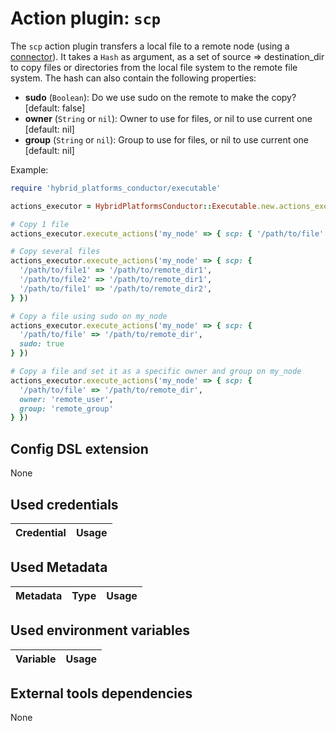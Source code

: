 # Action plugin: `scp`

The `scp` action plugin transfers a local file to a remote node (using a [connector](../connector)).
It takes a `Hash` as argument, as a set of source => destination_dir to copy files or directories from the local file system to the remote file system.
The hash can also contain the following properties:
* **sudo** (`Boolean`): Do we use sudo on the remote to make the copy? [default: false]
* **owner** (`String` or `nil`): Owner to use for files, or nil to use current one [default: nil]
* **group** (`String` or `nil`): Group to use for files, or nil to use current one [default: nil]

Example:
```ruby
require 'hybrid_platforms_conductor/executable'

actions_executor = HybridPlatformsConductor::Executable.new.actions_executor

# Copy 1 file
actions_executor.execute_actions('my_node' => { scp: { '/path/to/file' => '/path/to/remote_dir' } })

# Copy several files
actions_executor.execute_actions('my_node' => { scp: {
  '/path/to/file1' => '/path/to/remote_dir1',
  '/path/to/file2' => '/path/to/remote_dir1',
  '/path/to/file1' => '/path/to/remote_dir2',
} })

# Copy a file using sudo on my_node
actions_executor.execute_actions('my_node' => { scp: {
  '/path/to/file' => '/path/to/remote_dir',
  sudo: true
} })

# Copy a file and set it as a specific owner and group on my_node
actions_executor.execute_actions('my_node' => { scp: {
  '/path/to/file' => '/path/to/remote_dir',
  owner: 'remote_user',
  group: 'remote_group'
} })
```

## Config DSL extension

None

## Used credentials

| Credential | Usage
| --- | --- |

## Used Metadata

| Metadata | Type | Usage
| --- | --- | --- |

## Used environment variables

| Variable | Usage
| --- | --- |

## External tools dependencies

None

